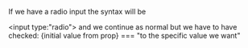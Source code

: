 If we have a radio input the syntax will be

<input
 type:"radio">  and we continue as normal but we have to have
 checked: {initial value from prop} === "to the specific value we want" 